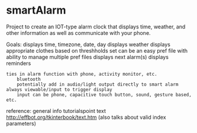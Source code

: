 # smartAlarm
Project to create an IOT-type alarm clock that displays time, weather, and other information as well as communicate with your phone.

Goals:
	displays time, timezone, date, day
	displays weather
		displays appropriate clothes based on threshholds set
			can be an easy pref file with ability to manage multiple pref files
	displays next alarm(s)
	displays reminders
	
	ties in alarm function with phone, activity monitor, etc.
		bluetooth
		potentially add in audio/light output directly to smart alarm
	always viewable/input to trigger display
		input can be phone, capacitive touch button, sound, gesture based, etc.

reference:
	general info
		tutorialspoint
	text
		http://effbot.org/tkinterbook/text.htm
			(also talks about valid index parameters)
